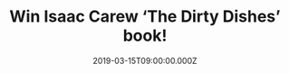 ---
campaign-uuid: "c-175abc57-8f20-47bd-b17f-1732e427281e"
type: "Competition"
category: "Gifts"
date: "2019-03-15T09:00:00.000Z"
end-date: "2019-04-15T23:59:00.000Z"
disable-form: false
is_promoted: false
has_entry_page: true
title: "Win Isaac Carew ‘The Dirty Dishes’ book!"
competition-description: "<p>Classically trained chef and model Isaac Carew takes\
  \ it back to the kitchen with his debut cookbook The Dirty Dishes, featuring the\
  \ fun, delicious and tasty food that’s inspired his life-long love of cooking. A\
  \ fresh and modern collection of one hundred recipes taking you from lazy brunches\
  \ to easy weekday suppers, and from vegan delights to late-night bites.</p>\n<p>Want\
  \ to improve your skills in the kitchen? Click below for a chance to win.</p>\n"
hero-header: "Win Isaac Carew ‘The Dirty Dishes’ book!"
terms-confirmation: "N/A"
banner-img: "https://assets.expresslyapp.com/asset-790cc2a2-0555-47f7-af39-b2c66040ed26.jpg"
logo-left-href: "aaa.nme.com"
logo-left-image: "https://assets.expresslyapp.com/asset-545d0fe8-380e-409c-99fa-403b3974d590.jpg"
logo-left-title: "NME AAA"
bg-image-hero: "https://assets.expresslyapp.com/asset-ce84bd80-da34-442b-96a1-a1570ef710c5.png"
bg-image-first: "https://assets.expresslyapp.com/asset-e0f7985c-cac9-460e-a70f-d7f8b435b66c.jpg"
section1-content: "<p>Isaac's dad and godfather both worked in kitchens, so Isaac\
  \ grew up washing mussels and leafy greens. He qualified as a chef in his teens\
  \ and went on to work in some of the best restaurants in the world. Since then,\
  \ via a high-profile modelling career, Isaac has nurtured his passion for great\
  \ cooking and diverse food with the fashion capitals as his inspiration.\n</p>\n\
  <p>In his brand new book ‘The Dirty Dishes’ he shares new takes on classics including\
  \ Poached Salmon Niçoise, celebrates his love of pasta with Lasagne, Crab Linguine\
  \ and Butternut Squash Cannelloni, and introduces more adventurous yet surprisingly\
  \ easy recipes like Tamarind Treacle Tart. Modern and bursting with flavour, the\
  \ book reveals the secrets of Isaac's culinary training and gives you everything\
  \ you need to get a bit messy and have fun in the kitchen.</p>\n<p>What are you\
  \ waiting for? Enter the form below for a chance to win and get ready to discover\
  \ Isaac Carew’s passion for great food!</p>\n"
entry-title: "Win Isaac Carew ‘The Dirty Dishes’ book!"
entry-content: "<p>Enter the draw to win Isaac Carew ‘The Dirty Dishes’ book by entering\
  \ below before 23:59 on 15th of April 2019.\n\_</p>\n"
has-winner: false
prize-description: "Isaac Carew ‘The Dirty Dishes’ book."
special-conditions: "Multiple entries are allowed up to one every day\r\nThis competition\
  \ is also available on: http://club.expressly.io/competitons/\r\nisaac-carew-the-dirty-dishes-book"
country-restrictions:
- "GB"
---